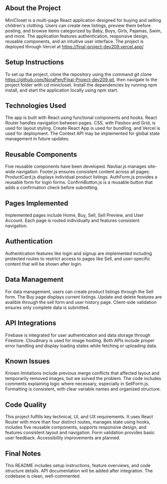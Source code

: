 ## About the Project
MiniCloset is a multi-page React application designed for buying and selling children's clothing. Users can create new listings, preview them before posting, and browse items categorized by Baby, Boys, Girls, Pajamas, Swim, and more. The application features authentication, responsive design, reusable components, and an intuitive user interface. The project is deployed through Vercel at https://final-project-dev209.vercel.app/

## Setup Instructions
To set up the project, clone the repository using the command git clone https://github.com/NoraPen/Final-Project-dev209.git, then navigate to the project folder with cd minicloset. Install the dependencies by running npm install, and start the application locally using npm start.

## Technologies Used
The app is built with React using functional components and hooks. React Router handles navigation between pages. CSS, with Flexbox and Grid, is used for layout styling. Create React App is used for bundling, and Vercel is used for deployment. The Context API may be implemented for global state management in future updates.

## Reusable Components
Five reusable components have been developed. Navbar.js manages site-wide navigation. Footer.js ensures consistent content across all pages. ProductCard.js displays individual product listings. AuthForm.js provides a reusable form for login forms. ConfirmButton.js is a reusable button that adds a confirmation check before submitting.

## Pages Implemented
Implemented pages include Home, Buy, Sell, Sell Preview, and User Account. Each page is routed individually and features consistent navigation.

## Authentication
Authentication features like login and signup are implemented including protected routes to restrict access to pages like Sell, and user-specific content that will be shown after login.

## Data Management
For data management, users can create product listings through the Sell form. The Buy page displays current listings. Update and delete features are avalible through the sell form and user history page. Client-side validation ensures only complete data is submitted.

## API Integrations
Firebase is integrated for user authentication and data storage through Firestore. Cloudinary is used for image hosting. Both APIs include proper error handling and display loading states while fetching or uploading data.

## Known Issues
Known limitations include previous merge conflicts that affected layout and temporarily removed images, but we solved the problem.
The code includes comments explaining logic where necessary, especially in SellForm.js. Formatting is consistent, with clear variable names and organized structure.

## Code Quality
This project fulfills key technical, UI, and UX requirements. It uses React Router with more than four distinct routes, manages state using hooks, includes five reusable components, supports responsive design, and features consistent layout and navigation. Form validation provides basic user feedback. Accessibility improvements are planned.

## Final Notes
This README includes setup instructions, feature overviews, and code structure details. API documentation will be added after integration. The codebase is clean, well-commented.
